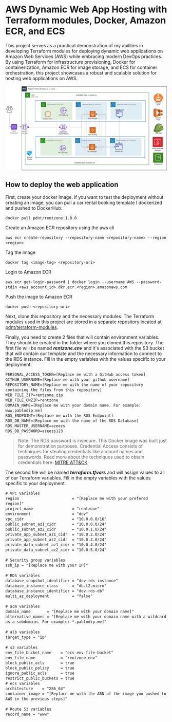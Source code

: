 # AWS Dynamic Web App Hosting with Terraform modules, Docker, Amazon ECR, and ECS

This project serves as a practical demonstration of my abilities in developing Terraform modules for deploying dynamic web applications on Amazon Web Services (AWS) while embracing modern DevOps practices. By using Terraform for infrastructure provisioning, Docker for containerization, Amazon ECR for image storage, and ECS for container orchestration, this project showcases a robust and scalable solution for hosting web applications on AWS.

![diagram.png](https://github.com/pdnt/rz-infrastructure-ecs/blob/main/diagram.png?raw=true)

## How to deploy the web application

First, create your docker image. If you want to test the deployment without creating an image, you can pull a car rental booking template I dockerized and pushed to DockerHub:
```
docker pull pdnt/rentzone:1.0.0
```


Create an Amazon ECR repository using the aws cli
```
aws ecr create-repository --repository-name <repository-name> --region <region>
```

Tag the image
```
docker tag <image-tag> <repository-uri>
```

Login to Amazon ECR
```
aws ecr get-login-password | docker login --username AWS --password-stdin <aws_account_id>.dkr.ecr.<region>.amazonaws.com
```

Push the image to Amazon ECR
```
docker push <repository-uri>
```

Next, clone this repository and the necessary modules. The Terraform modules used in this project are stored in a separate repository located at [pdnt/terraform-modules](https://github.com/pdnt/terraform-modules).

Finally, you need to create 2 files that will contain environment variables. They should be created in the folder where you cloned this repository.
The first file will be named ***rentzone.env*** and it's associated with the S3 bucket that will contain our template and the necessary information to connect to the RDS instance.
Fill in the empty variables with the values specific to your deployment.

```
PERSONAL_ACCESS_TOKEN=[Replace me with a GitHub access token]
GITHUB_USERNAME=[Replace me with your github username]
REPOSITORY_NAME=[Replace me with the name of your repository containing the files from this repository]
WEB_FILE_ZIP=rentzone.zip
WEB_FILE_UNZIP=rentzone
DOMAIN_NAME=[Replace me with your domain name. For example: www.pablodip.me]
RDS_ENDPOINT=[Replace me with the RDS Endpoint]
RDS_DB_NAME=[Replace me with the name of the RDS Database]
RDS_MASTER_USERNAME=azeezs
RDS_DB_PASSWORD=azeezs123
```
> Note: The RDS password is insecure. This Docker image was built just for demonstration purposes.
> Credential Access consists of techniques for stealing credentials like account names and passwords. Read more about the techniques used to obtain credentials here: [MITRE ATT&CK](https://attack.mitre.org/tactics/TA0006/)

The second file will be named ***terraform.tfvars*** and will assign values to all of our Terraform variables.
Fill in the empty variables with the values specific to your deployment. 

```
# VPC variables
region                       = "[Replace me with your prefered region]"
project_name                 = "rentzone"
environment                  = "dev"
vpc_cidr                     = "10.0.0.0/16"
public_subnet_az1_cidr       = "10.0.0.0/24"
public_subnet_az2_cidr       = "10.0.1.0/24"
private_app_subnet_az1_cidr  = "10.0.2.0/24"
private_app_subnet_az2_cidr  = "10.0.3.0/24"
private_data_subnet_az1_cidr = "10.0.4.0/24"
private_data_subnet_az2_cidr = "10.0.5.0/24"

# Security group variables
ssh_ip = "[Replace me with your IP]"

# RDS variables
database_snapshot_identifier = "dev-rds-instance"
database_instance_class      = "db.t2.micro"
database_instance_identifier = "dev-rds-db"
multi_az_deployment          = "false"

# acm variables
domain_name       = "[Replace me with your domain name]"
alternative_names = "[Replace me with your domain name with a wildcard as a subdomain. For example: *.pablodip.me]"

# alb variables
target_type = "ip"

# s3 variables
env_file_bucket_name    = "ecs-env-file-bucket"
env_file_name           = "rentzone.env"
block_public_acls       = true
block_public_policy     = true
ignore_public_acls      = true
restrict_public_buckets = true
# ecs variables
architecture    = "X86_64"
container_image = "[Replace me with the ARN of the image you pushed to AWS in the previous steps]"

# Route 53 variables
record_name = "www"

```
